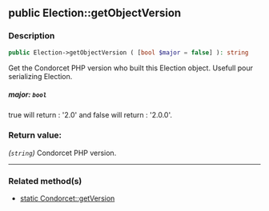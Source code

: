## public Election::getObjectVersion

### Description    

```php
public Election->getObjectVersion ( [bool $major = false] ): string
```

Get the Condorcet PHP version who built this Election object. Usefull pour serializing Election.
    

##### **major:** *```bool```*   
true will return : '2.0' and false will return : '2.0.0'.    


### Return value:   

*(```string```)* Condorcet PHP version.


---------------------------------------

### Related method(s)      

* [static Condorcet::getVersion](../Condorcet%20Class/public%20static%20Condorcet--getVersion.md)    

